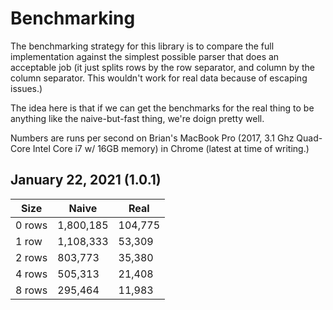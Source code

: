 # Benchmarking

The benchmarking strategy for this library is to compare the full implementation against the simplest possible parser that does an acceptable job (it just splits rows by the row separator, and column by the column separator. This wouldn't work for real data because of escaping issues.)

The idea here is that if we can get the benchmarks for the real thing to be anything like the naive-but-fast thing, we're doign pretty well.

Numbers are runs per second on Brian's MacBook Pro (2017, 3.1 Ghz Quad-Core Intel Core i7 w/ 16GB memory) in Chrome (latest at time of writing.)

## January 22, 2021 (1.0.1)

| Size   | Naive     | Real    |
|--------|-----------|---------|
| 0 rows | 1,800,185 | 104,775 |
| 1 row  | 1,108,333 | 53,309  |
| 2 rows | 803,773   | 35,380  |
| 4 rows | 505,313   | 21,408  |
| 8 rows | 295,464   | 11,983  |

